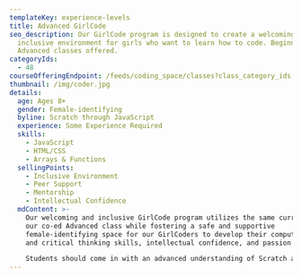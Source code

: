 ```yaml
---
templateKey: experience-levels
title: Advanced GirlCode
seo_description: Our GirlCode program is designed to create a welcoming and
  inclusive environment for girls who want to learn how to code. Beginner and
  Advanced classes offered.
categoryIds:
  - 48
courseOfferingEndpoint: /feeds/coding_space/classes?class_category_ids[]=48
thumbnail: /img/coder.jpg
details:
  age: Ages 8+
  gender: Female-identifying
  byline: Scratch through JavaScript
  experience: Some Experience Required
  skills:
    - JavaScript
    - HTML/CSS
    - Arrays & Functions
  sellingPoints:
    - Inclusive Environment
    - Peer Support
    - Mentorship
    - Intellectual Confidence
  mdContent: >-
    Our welcoming and inclusive GirlCode program utilizes the same curriculum as
    our co-ed Advanced class while fostering a safe and supportive
    female-identifying space for our GirlCoders to develop their computational
    and critical thinking skills, intellectual confidence, and passion for STEM.

    Students should come in with an advanced understanding of Scratch and/or experience with JavaScript or other text-based languages. They will be placed in advanced Scratch, WoofJS, or Web depending on the experience they bring in and advance towards building web-based games, animations, and applications. As students grow their skills, they’ll rely less and less on our curricular guide rails and move towards self-directed learning where they’ll work with front-end and back-end technologies, experimenting with new languages and platforms to bring their ideas to fruition.
---
```

